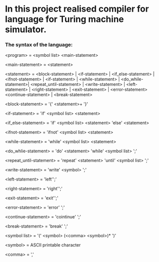 # In this project realised compiler for language for Turing machine simulator.

### The syntax of the language:

\<program\> = \<symbol list\> \<main-statement\>

\<main-statement\> = \<statement\>

\<statement\> =  \<block-statement\> | \<if-statement\> | \<if_else-statement\> | \<ifnot-statement\> | \<if-statement\> |  \<while-statement\> | \<do_while-statement\>|
            \<repeat_until-statement\> |  \<write-statement\> |  \<left-statement\> |  \<right-statement\> |  \<exit-statement\> |  \<error-statement\>
            \<continue-statement\> | \<break-statement\>
              
\<block-statement\> = '{' \<statement\>+ '}'
  
\<if-statement\> = 'if' \<symbol list\> \<statement\>

\<if_else-statement\> = 'if' \<symbol list\> \<statement\> 'else' \<statement\>
              
\<ifnot-statement\> = 'ifnot' \<symbol list\>  \<statement\>
              
\<while-statement\> = 'while' \<symbol list\> \<statement\>

\<do_whlie-statement\> = 'do' \<statement\> 'while' \<symbol list\> ';'

\<repeat_until-statement\> = 'repeat' \<statement\> 'until' \<symbol list\> ';'
              
\<write-statement\> = 'write' \<symbol\> ';'
              
\<left-statement\> = 'left'';'
              
\<right-statement\> = 'right'';'
              
\<exit-statement\> = 'exit'';'
              
\<error-statement\> = 'error' ';'
              
\<continue-statement\> = 'cointinue' ';'

\<break-statement\> = 'break' ';'
              
\<symbol list\> = '(' \<symbol\> (\<comma\> \<symbol\>)* ')'

\<symbol\> =  ASCII printable character

\<comma\> = ','  
                            
              

              
              
              
              
              
              

